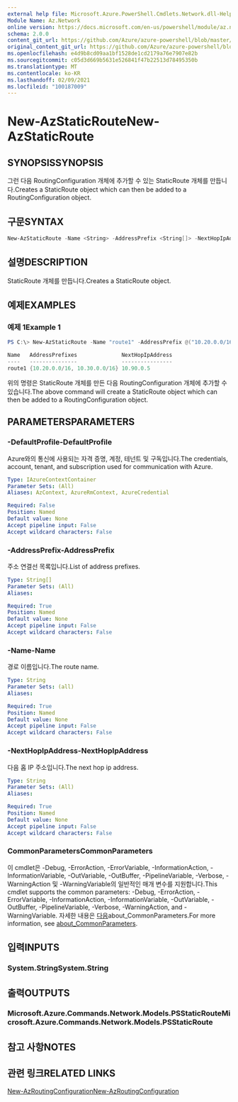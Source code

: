```yaml
---
external help file: Microsoft.Azure.PowerShell.Cmdlets.Network.dll-Help.xml
Module Name: Az.Network
online version: https://docs.microsoft.com/en-us/powershell/module/az.network/new-azstaticroute
schema: 2.0.0
content_git_url: https://github.com/Azure/azure-powershell/blob/master/src/Network/Network/help/New-AzStaticRoute.md
original_content_git_url: https://github.com/Azure/azure-powershell/blob/master/src/Network/Network/help/New-AzStaticRoute.md
ms.openlocfilehash: e4d9b8cd09aa1bf1528de1cd2179a76e7907e82b
ms.sourcegitcommit: c05d3d669b5631e526841f47b22513d78495350b
ms.translationtype: MT
ms.contentlocale: ko-KR
ms.lasthandoff: 02/09/2021
ms.locfileid: "100187009"
---
```

# <span data-ttu-id="54e03-101">New-AzStaticRoute</span><span class="sxs-lookup"><span data-stu-id="54e03-101">New-AzStaticRoute</span></span>

## <span data-ttu-id="54e03-102">SYNOPSIS</span><span class="sxs-lookup"><span data-stu-id="54e03-102">SYNOPSIS</span></span>
<span data-ttu-id="54e03-103">그런 다음 RoutingConfiguration 개체에 추가할 수 있는 StaticRoute 개체를 만듭니다.</span><span class="sxs-lookup"><span data-stu-id="54e03-103">Creates a StaticRoute object which can then be added to a RoutingConfiguration object.</span></span>

## <span data-ttu-id="54e03-104">구문</span><span class="sxs-lookup"><span data-stu-id="54e03-104">SYNTAX</span></span>

```powershell
New-AzStaticRoute -Name <String> -AddressPrefix <String[]> -NextHopIpAddress <String> [-DefaultProfile <IAzureContextContainer>] [<CommonParameters>]
```

## <span data-ttu-id="54e03-105">설명</span><span class="sxs-lookup"><span data-stu-id="54e03-105">DESCRIPTION</span></span>
<span data-ttu-id="54e03-106">StaticRoute 개체를 만듭니다.</span><span class="sxs-lookup"><span data-stu-id="54e03-106">Creates a StaticRoute object.</span></span>

## <span data-ttu-id="54e03-107">예제</span><span class="sxs-lookup"><span data-stu-id="54e03-107">EXAMPLES</span></span>

### <span data-ttu-id="54e03-108">예제 1</span><span class="sxs-lookup"><span data-stu-id="54e03-108">Example 1</span></span>
```powershell
PS C:\> New-AzStaticRoute -Name "route1" -AddressPrefix @("10.20.0.0/16", "10.30.0.0/16") -NextHopIpAddress "10.90.0.5"

Name   AddressPrefixes              NextHopIpAddress
----   ---------------              ----------------
route1 {10.20.0.0/16, 10.30.0.0/16} 10.90.0.5
```

<span data-ttu-id="54e03-109">위의 명령은 StaticRoute 개체를 만든 다음 RoutingConfiguration 개체에 추가할 수 있습니다.</span><span class="sxs-lookup"><span data-stu-id="54e03-109">The above command will create a StaticRoute object which can then be added to a RoutingConfiguration object.</span></span>

## <span data-ttu-id="54e03-110">PARAMETERS</span><span class="sxs-lookup"><span data-stu-id="54e03-110">PARAMETERS</span></span>

### <span data-ttu-id="54e03-111">-DefaultProfile</span><span class="sxs-lookup"><span data-stu-id="54e03-111">-DefaultProfile</span></span>
<span data-ttu-id="54e03-112">Azure와의 통신에 사용되는 자격 증명, 계정, 테넌트 및 구독입니다.</span><span class="sxs-lookup"><span data-stu-id="54e03-112">The credentials, account, tenant, and subscription used for communication with Azure.</span></span>

```yaml
Type: IAzureContextContainer
Parameter Sets: (All)
Aliases: AzContext, AzureRmContext, AzureCredential

Required: False
Position: Named
Default value: None
Accept pipeline input: False
Accept wildcard characters: False
```

### <span data-ttu-id="54e03-113">-AddressPrefix</span><span class="sxs-lookup"><span data-stu-id="54e03-113">-AddressPrefix</span></span>
<span data-ttu-id="54e03-114">주소 연결선 목록입니다.</span><span class="sxs-lookup"><span data-stu-id="54e03-114">List of address prefixes.</span></span>

```yaml
Type: String[]
Parameter Sets: (All)
Aliases:

Required: True
Position: Named
Default value: None
Accept pipeline input: False
Accept wildcard characters: False
```

### <span data-ttu-id="54e03-115">-Name</span><span class="sxs-lookup"><span data-stu-id="54e03-115">-Name</span></span>
<span data-ttu-id="54e03-116">경로 이름입니다.</span><span class="sxs-lookup"><span data-stu-id="54e03-116">The route name.</span></span>

```yaml
Type: String
Parameter Sets: (all)
Aliases:

Required: True
Position: Named
Default value: None
Accept pipeline input: False
Accept wildcard characters: False
```

### <span data-ttu-id="54e03-117">-NextHopIpAddress</span><span class="sxs-lookup"><span data-stu-id="54e03-117">-NextHopIpAddress</span></span>
<span data-ttu-id="54e03-118">다음 홉 IP 주소입니다.</span><span class="sxs-lookup"><span data-stu-id="54e03-118">The next hop ip address.</span></span>

```yaml
Type: String
Parameter Sets: (All)
Aliases:

Required: True
Position: Named
Default value: None
Accept pipeline input: False
Accept wildcard characters: False
```

### <span data-ttu-id="54e03-119">CommonParameters</span><span class="sxs-lookup"><span data-stu-id="54e03-119">CommonParameters</span></span>
<span data-ttu-id="54e03-120">이 cmdlet은 -Debug, -ErrorAction, -ErrorVariable, -InformationAction, -InformationVariable, -OutVariable, -OutBuffer, -PipelineVariable, -Verbose, -WarningAction 및 -WarningVariable의 일반적인 매개 변수를 지원합니다.</span><span class="sxs-lookup"><span data-stu-id="54e03-120">This cmdlet supports the common parameters: -Debug, -ErrorAction, -ErrorVariable, -InformationAction, -InformationVariable, -OutVariable, -OutBuffer, -PipelineVariable, -Verbose, -WarningAction, and -WarningVariable.</span></span> <span data-ttu-id="54e03-121">자세한 내용은 [다음](http://go.microsoft.com/fwlink/?LinkID=113216)about_CommonParameters.</span><span class="sxs-lookup"><span data-stu-id="54e03-121">For more information, see [about_CommonParameters](http://go.microsoft.com/fwlink/?LinkID=113216).</span></span>

## <span data-ttu-id="54e03-122">입력</span><span class="sxs-lookup"><span data-stu-id="54e03-122">INPUTS</span></span>

### <span data-ttu-id="54e03-123">System.String</span><span class="sxs-lookup"><span data-stu-id="54e03-123">System.String</span></span>

## <span data-ttu-id="54e03-124">출력</span><span class="sxs-lookup"><span data-stu-id="54e03-124">OUTPUTS</span></span>

### <span data-ttu-id="54e03-125">Microsoft.Azure.Commands.Network.Models.PSStaticRoute</span><span class="sxs-lookup"><span data-stu-id="54e03-125">Microsoft.Azure.Commands.Network.Models.PSStaticRoute</span></span>

## <span data-ttu-id="54e03-126">참고 사항</span><span class="sxs-lookup"><span data-stu-id="54e03-126">NOTES</span></span>

## <span data-ttu-id="54e03-127">관련 링크</span><span class="sxs-lookup"><span data-stu-id="54e03-127">RELATED LINKS</span></span>

[<span data-ttu-id="54e03-128">New-AzRoutingConfiguration</span><span class="sxs-lookup"><span data-stu-id="54e03-128">New-AzRoutingConfiguration</span></span>](./New-AzRoutingConfiguration.md)
